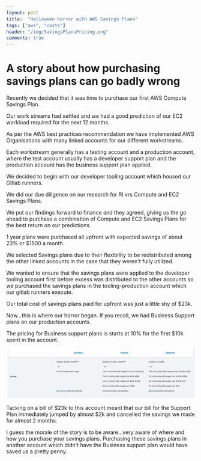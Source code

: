 ```yaml
---
layout: post
title:  "Halloween horror with AWS Savings Plans"
tags: ["aws", "costs"]
header: "/img/SavingsPlansPricing.png"
comments: true
---
```


# A story about how purchasing savings plans can go badly wrong

Recently we decided that it was time to purchase our first AWS Compute Savings Plan.

Our work streams had settled and we had a good prediction of our EC2 workload required for the next 12 months.

As per the AWS best practices recommendation we have implemented AWS Organisations with many linked accounts for our different workstreams.

Each workstream generally has a testing account and a production account, where the test account usually has a developer support plan and the production account has the business support plan applied.

We decided to begin with our developer tooling account which housed our Gitlab runners.

We did our due diligence on our research for RI vrs Compute and EC2 Savings Plans.

We put our findings forward to finance and they agreed, giving us the go ahead to purchase a combination of Compute and EC2 Savings Plans for the best return on our predictions.

1 year plans were purchased all upfront with expected savings of about 23% or $1500 a month.

We selected Savings plans due to their flexibility to be redistributed among the other linked accounts in the case that they weren't fully utilized.

We wanted to ensure that the savings plans were applied to the developer tooling account first before excess was distributed to the other accounts so we purchased
the savings plans in the tooling-production account which our gitlab runners execute.

Our total cost of savings plans paid for upfront was just a little shy of $23k.

Now...this is where our horror began. If you recall, we had Business Support plans on our production accounts.

The pricing for Business support plans is starts at 10% for the first $10k spent in the account.

![Support Plans Pricing](/img/SavingsPlansPricing.png)

Tacking on a bill of $23k to this account meant that our bill for the Support Plan immediately jumped by almost $2k and cancelled the savings we made for almost 2 months.

I guess the morale of the story is to be aware...very aware of where and how you purchase your savings plans. Purchasing these savings plans in another account which didn't have the Business support plan would have saved us a pretty penny.
